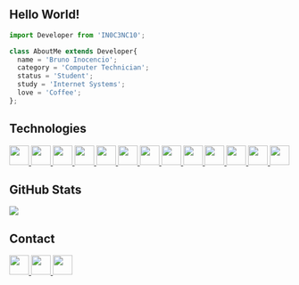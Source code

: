 ## **Hello World!**
```js
import Developer from 'IN0C3NC10';

class AboutMe extends Developer{
  name = 'Bruno Inocencio';
  category = 'Computer Technician';
  status = 'Student';
  study = 'Internet Systems';
  love = 'Coffee';
};
```


## **Technologies**
<p align="left">
  <a href="https://github.com/IN0C3NC10">
    <!-- C -->
    <img height="35" src="https://img.shields.io/badge/C-00001a?style=for-the-badge&logo=c&logoColor=39588C">
    <!-- C# -->
    <img height="35" src="https://img.shields.io/badge/C Sharp-00001a?style=for-the-badge&logo=csharp&logoColor=239120">
    <!-- Delphi -->
    <img height="35" src="https://img.shields.io/badge/Delphi-00001a?style=for-the-badge&logo=delphi&logoColor=red">
    <!-- React Native -->
    <img height="35" src="https://img.shields.io/badge/React_Native-00001a?style=for-the-badge&logo=react&logoColor=61DAFB">
    <!-- Flutter -->
    <img height="35" src="https://img.shields.io/badge/Flutter-00001a?style=for-the-badge&logo=flutter&logoColor=blue">
    <!-- HTML5 -->
    <img height="35" src="https://img.shields.io/badge/HTML-00001a?style=for-the-badge&logo=html5&logoColor=E34F26">
    <!-- CSS3 -->
    <img height="35" src="https://img.shields.io/badge/CSS-00001a?&style=for-the-badge&logo=css3&logoColor=00599C">
    <!-- Javascript -->
    <img height="35" src="https://img.shields.io/badge/Javascript-00001a?style=for-the-badge&logo=javascript&logoColor=ED8B00">
    <!-- PHP -->
    <img height="35" src="https://img.shields.io/badge/PHP-00001a?style=for-the-badge&logo=php&logoColor=777BB4">
    <!-- Laravel -->
    <img height="35" src="https://img.shields.io/badge/Laravel-00001a?style=for-the-badge&logo=laravel&logoColor=FF2D20">
    <!-- Java -->
    <!--
    <img height="35" src="https://img.shields.io/badge/JSP-00001a?style=for-the-badge&logo=java&logoColor=ED8B00">
    <!-- PostgreSQL -->
    <img height="35" src="https://img.shields.io/badge/PostgreSQL-00001a?style=for-the-badge&logo=postgresql&logoColor=316192">
    <!-- MySQL -->
    <img height="35" src="https://img.shields.io/badge/MySQL-00001a?style=for-the-badge&logo=mysql&logoColor=white">
    <!-- Firebase -->
    <img height="35" src="https://img.shields.io/badge/Firebase-1a0000?style=for-the-badge&logo=firebase&logoColor=ffbf00">
  </a>
</p>


## **GitHub Stats**
<p align="left">
  <!-- Top-Langs -->
  <a href="https://github.com/IN0C3NC10">
    <img src="https://github-readme-stats.vercel.app/api/top-langs/?username=IN0C3NC10&layout=compact&langs_count=6&theme=dark" />
  </a>
</p>


## **Contact**
<p align="left">
  <!-- Outlook -->
  <a href="mailto:bruno.inocencio@fatec.sp.gov.br" alt="Outlook" target="_blank">
    <img height="35" src="https://img.shields.io/badge/Outlook-00001a?style=for-the-badge&logo=microsoft-outlook&logoColor=0078D4" />
  </a>
  <!-- Linkedin -->
  <a href="https://cutt.ly/nQlVjQV" alt="Linkedin" target="_blank">
    <img height="35" src="https://img.shields.io/badge/-LinkedIn-00001a?style=for-the-badge&logo=linkedin&logoColor=%230077B5" />
  </a>
  <!-- GitHub -->
  <a href="https://github.com/IN0C3NC10" alt="GitHub" target="_blank">
    <img height="35" src="https://img.shields.io/badge/GitHub-100000?style=for-the-badge&logo=github&logoColor=white" />
  </a>
</p>


<!---👀 👋 🌱 💞️ 📫 ✨ ❤️--->
